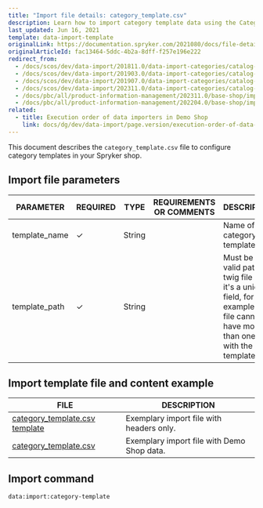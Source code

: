 ```yaml
---
title: "Import file details: category_template.csv"
description: Learn how to import category template data using the Category template csv file in your Spryker Cloud Commerce OS Project.
last_updated: Jun 16, 2021
template: data-import-template
originalLink: https://documentation.spryker.com/2021080/docs/file-details-category-templatecsv
originalArticleId: fac13464-5ddc-4b2a-8dff-f257e196e222
redirect_from:
  - /docs/scos/dev/data-import/201811.0/data-import-categories/catalog-setup/categories/file-details-category-template.csv.html
  - /docs/scos/dev/data-import/201903.0/data-import-categories/catalog-setup/categories/file-details-category-template.csv.html
  - /docs/scos/dev/data-import/201907.0/data-import-categories/catalog-setup/categories/file-details-category-template.csv.html
  - /docs/scos/dev/data-import/202311.0/data-import-categories/catalog-setup/categories/file-details-category-template.csv.html
  - /docs/pbc/all/product-information-management/202311.0/base-shop/import-and-export-data/categories-data-import/file-details-category-template.csv.html
  - /docs/pbc/all/product-information-management/202204.0/base-shop/import-and-export-data/categories-data-import/import-file-details-category-template.csv.html
related:
  - title: Execution order of data importers in Demo Shop
    link: docs/dg/dev/data-import/page.version/execution-order-of-data-importers.html
---
```


This document describes the `category_template.csv` file to configure category templates in your Spryker shop.

## Import file parameters

| PARAMETER | REQUIRED | TYPE |  REQUIREMENTS OR COMMENTS | DESCRIPTION |
| --- | --- | --- | --- | --- |
| template_name | &check; | String |   | Name of the category template. |
| template_path | &check; | String |   | Must be a valid path to a twig file and it's a unique field, for example, the file cannot have more than one line with the same template path. | Path of the category template. |


## Import template file and content example


| FILE | DESCRIPTION |
| --- | --- |
| [category_template.csv template](https://spryker.s3.eu-central-1.amazonaws.com/docs/Developer+Guide/Back-End/Data+Manipulation/Data+Ingestion/Data+Import/Data+Import+Categories/Catalog+Setup/Categories/Template+category_template.csv) | Exemplary import file with headers only. |
| [category_template.csv](https://spryker.s3.eu-central-1.amazonaws.com/docs/Developer+Guide/Back-End/Data+Manipulation/Data+Ingestion/Data+Import/Data+Import+Categories/Catalog+Setup/Categories/category_template.csv) | Exemplary import file with Demo Shop data. |

## Import command


```bash
data:import:category-template
```

